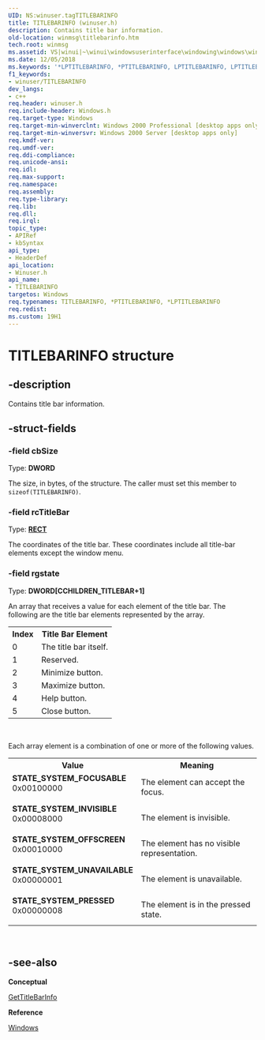```yaml
---
UID: NS:winuser.tagTITLEBARINFO
title: TITLEBARINFO (winuser.h)
description: Contains title bar information.
old-location: winmsg\titlebarinfo.htm
tech.root: winmsg
ms.assetid: VS|winui|~\winui\windowsuserinterface\windowing\windows\windowreference\windowstructures\titlebarinfo.htm
ms.date: 12/05/2018
ms.keywords: '*LPTITLEBARINFO, *PTITLEBARINFO, LPTITLEBARINFO, LPTITLEBARINFO structure pointer [Windows and Messages], PTITLEBARINFO, PTITLEBARINFO structure pointer [Windows and Messages], STATE_SYSTEM_FOCUSABLE, STATE_SYSTEM_INVISIBLE, STATE_SYSTEM_OFFSCREEN, STATE_SYSTEM_PRESSED, STATE_SYSTEM_UNAVAILABLE, TITLEBARINFO, TITLEBARINFO structure [Windows and Messages], _win32_TITLEBARINFO_str, _win32_titlebarinfo_str_cpp, winmsg.titlebarinfo, winui._win32_titlebarinfo_str, winuser/LPTITLEBARINFO, winuser/PTITLEBARINFO, winuser/TITLEBARINFO'
f1_keywords:
- winuser/TITLEBARINFO
dev_langs:
- c++
req.header: winuser.h
req.include-header: Windows.h
req.target-type: Windows
req.target-min-winverclnt: Windows 2000 Professional [desktop apps only]
req.target-min-winversvr: Windows 2000 Server [desktop apps only]
req.kmdf-ver: 
req.umdf-ver: 
req.ddi-compliance: 
req.unicode-ansi: 
req.idl: 
req.max-support: 
req.namespace: 
req.assembly: 
req.type-library: 
req.lib: 
req.dll: 
req.irql: 
topic_type:
- APIRef
- kbSyntax
api_type:
- HeaderDef
api_location:
- Winuser.h
api_name:
- TITLEBARINFO
targetos: Windows
req.typenames: TITLEBARINFO, *PTITLEBARINFO, *LPTITLEBARINFO
req.redist: 
ms.custom: 19H1
---
```


# TITLEBARINFO structure


## -description


Contains title bar information.


## -struct-fields




### -field cbSize

Type: <b>DWORD</b>

The size, in bytes, of the structure. The caller must set this member to <code>sizeof(TITLEBARINFO)</code>. 


### -field rcTitleBar

Type: <b><a href="/windows/desktop/api/windef/ns-windef-rect">RECT</a></b>

The coordinates of the title bar. These coordinates include all title-bar elements except the window menu. 


### -field rgstate

Type: <b>DWORD[CCHILDREN_TITLEBAR+1]</b>

An array that receives a 
					value for each element of the title bar. The following are the title bar elements represented by the array. 
					

<table class="clsStd">
<tr>
<th>Index</th>
<th>Title Bar Element</th>
</tr>
<tr>
<td>0</td>
<td>The title bar itself.</td>
</tr>
<tr>
<td>1</td>
<td>Reserved.</td>
</tr>
<tr>
<td>2</td>
<td>Minimize button.</td>
</tr>
<tr>
<td>3</td>
<td>Maximize button.</td>
</tr>
<tr>
<td>4</td>
<td>Help button.</td>
</tr>
<tr>
<td>5</td>
<td>Close button.</td>
</tr>
</table>
 

Each array element is a combination of one or more of the following values. 

<table>
<tr>
<th>Value</th>
<th>Meaning</th>
</tr>
<tr>
<td width="40%"><a id="STATE_SYSTEM_FOCUSABLE"></a><a id="state_system_focusable"></a><dl>
<dt><b>STATE_SYSTEM_FOCUSABLE</b></dt>
<dt>0x00100000</dt>
</dl>
</td>
<td width="60%">
The element can accept the focus.

</td>
</tr>
<tr>
<td width="40%"><a id="STATE_SYSTEM_INVISIBLE"></a><a id="state_system_invisible"></a><dl>
<dt><b>STATE_SYSTEM_INVISIBLE</b></dt>
<dt>0x00008000</dt>
</dl>
</td>
<td width="60%">
The element is invisible.

</td>
</tr>
<tr>
<td width="40%"><a id="STATE_SYSTEM_OFFSCREEN"></a><a id="state_system_offscreen"></a><dl>
<dt><b>STATE_SYSTEM_OFFSCREEN</b></dt>
<dt>0x00010000</dt>
</dl>
</td>
<td width="60%">
The element has no visible representation.

</td>
</tr>
<tr>
<td width="40%"><a id="STATE_SYSTEM_UNAVAILABLE"></a><a id="state_system_unavailable"></a><dl>
<dt><b>STATE_SYSTEM_UNAVAILABLE</b></dt>
<dt>0x00000001</dt>
</dl>
</td>
<td width="60%">
The element is unavailable.

</td>
</tr>
<tr>
<td width="40%"><a id="STATE_SYSTEM_PRESSED"></a><a id="state_system_pressed"></a><dl>
<dt><b>STATE_SYSTEM_PRESSED</b></dt>
<dt>0x00000008</dt>
</dl>
</td>
<td width="60%">
The element is in the pressed state.

</td>
</tr>
</table>
 


## -see-also




<b>Conceptual</b>



<a href="https://docs.microsoft.com/windows/desktop/api/winuser/nf-winuser-gettitlebarinfo">GetTitleBarInfo</a>



<b>Reference</b>



<a href="https://docs.microsoft.com/windows/desktop/winmsg/windows">Windows</a>
 

 

